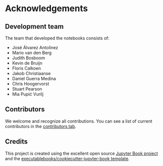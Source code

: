 Acknowledgements
=======================
## Development team

The team that developed the notebooks consists of:
- José Álvarez Antolínez
- Mario van den Berg
- Judith Bosboom
- Kevin de Bruijn
- Floris Calkoen
- Jakob Christiaanse
- Daniel Guerra Medina
- Chris Hoogervorst
- Stuart Pearson
- Mia Pupić Vurilj

## Contributors

We welcome and recognize all contributions. You can see a list of current contributors in
the [contributors
tab](https://github.com/floriscalkoen/coastalcodebook/graphs/contributors).

## Credits

This project is created using the excellent open source [Jupyter Book
project](https://jupyterbook.org/) and the [executablebooks/cookiecutter-jupyter-book
template](https://github.com/executablebooks/cookiecutter-jupyter-book).
